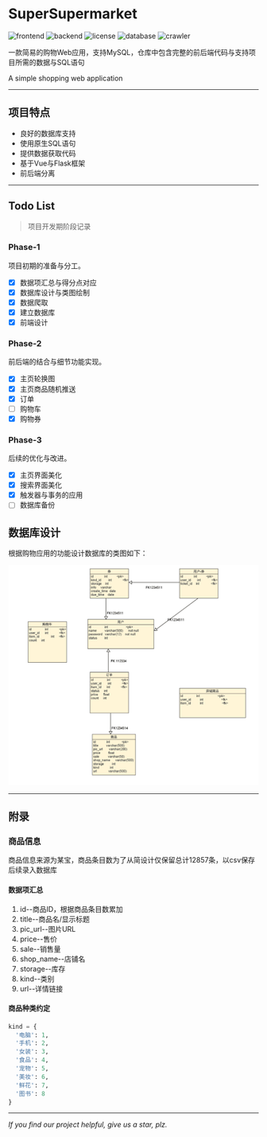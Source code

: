 # SuperSupermarket

![frontend](https://img.shields.io/badge/frontend-Vue3-darkgreen)
![backend](https://img.shields.io/badge/backend-Python-blue)
![license](https://img.shields.io/badge/License-MIT-red)
![database](https://img.shields.io/badge/Database-MySQL-green)
![crawler](https://img.shields.io/badge/crawler-DrissionPage-brown)

一款简易的购物Web应用，支持MySQL，仓库中包含完整的前后端代码与支持项目所需的数据与SQL语句

A simple shopping web application

---

## 项目特点

- 良好的数据库支持
- 使用原生SQL语句
- 提供数据获取代码
- 基于Vue与Flask框架
- 前后端分离

---

## Todo List

>项目开发期阶段记录

### Phase-1

项目初期的准备与分工。

- [X] 数据项汇总与得分点对应
- [X] 数据库设计与类图绘制
- [X] 数据爬取
- [X] 建立数据库
- [X] 前端设计

### Phase-2

前后端的结合与细节功能实现。

- [X] 主页轮换图
- [X] 主页商品随机推送
- [X] 订单
- [ ] 购物车
- [X] 购物券

### Phase-3

后续的优化与改进。

- [X] 主页界面美化
- [X] 搜索界面美化
- [X] 触发器与事务的应用
- [ ] 数据库备份

## 数据库设计

根据购物应用的功能设计数据库的类图如下：

<p align="center">
  <img src="Database/design/dataTable.png" alt="dataTable">
</p>

---

## 附录

### 商品信息

商品信息来源为某宝，商品条目数为了从简设计仅保留总计12857条，以csv保存后续录入数据库

#### 数据项汇总

1. id--商品ID，根据商品条目数累加
2. title--商品名/显示标题
3. pic_url--图片URL
4. price--售价
5. sale--销售量
6. shop_name--店铺名
7. storage--库存
8. kind--类别
9. url--详情链接

#### 商品种类约定

```python
kind = {
  '电脑': 1,
  '手机': 2,
  '女装': 3,
  '食品': 4,
  '宠物': 5,
  '美妆': 6,
  '鲜花': 7,
  '图书': 8
}
```

---

*If you find our project helpful, give us a star, plz.*

